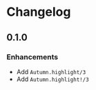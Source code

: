 
# Changelog

## 0.1.0

### Enhancements
  * Add `Autumn.highlight/3`
  * Add `Autumn.highlight!/3`
